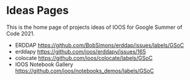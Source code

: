 # Ideas Pages

This is the home page of projects ideas of IOOS for Google Summer of Code 2021.

- ERDDAP https://github.com/BobSimons/erddap/issues/labels/GSoC
- erddapy https://github.com/ioos/erddapy/issues/165
- colocate https://github.com/ioos/colocate/labels/GSoC
- IOOS Notebook Gallery https://github.com/ioos/notebooks_demos/labels/GSoC
